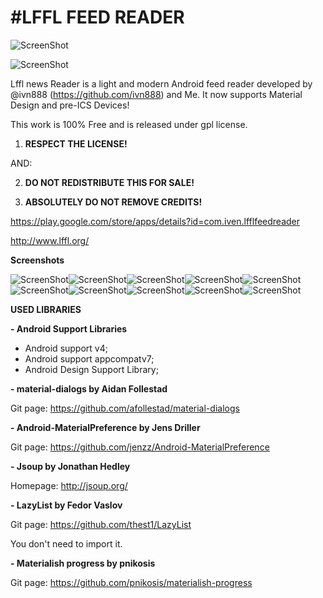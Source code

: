 #LFFL FEED READER
================

![ScreenShot](http://i.imgur.com/VuFpWTt.png{url})

![ScreenShot](http://i.imgur.com/6sCJfiz.png{url})

Lffl news Reader is a light and modern Android feed reader developed by @ivn888 (https://github.com/ivn888) and Me.
It now supports Material Design and pre-ICS Devices!

This work is 100% Free and is released under gpl license. 

1. **RESPECT THE LICENSE!**

AND:

2. **DO NOT REDISTRIBUTE THIS FOR SALE!**

3. **ABSOLUTELY DO NOT REMOVE CREDITS!**

https://play.google.com/store/apps/details?id=com.iven.lfflfeedreader

http://www.lffl.org/


**Screenshots**

![ScreenShot](http://i.imgur.com/eMhBuOO.png{url})![ScreenShot](http://i.imgur.com/T9N5X8n.png{url})![ScreenShot](http://i.imgur.com/7IxvnVT.png{url})![ScreenShot](http://i.imgur.com/qWufDf2.png{url})![ScreenShot](http://i.imgur.com/nRNNmug.png{url})![ScreenShot](http://i.imgur.com/vrMKraf.png{url})![ScreenShot](http://i.imgur.com/1g3B0tr.png{url})![ScreenShot](http://i.imgur.com/7ZMfHN8.png{url})![ScreenShot](http://i.imgur.com/7VWpCqF.png{url})![ScreenShot](http://i.imgur.com/jATySLW.png{url})



**USED LIBRARIES**

**- Android Support Libraries**
- Android support v4;
- Android support appcompatv7;
- Android Design Support Library;

**- material-dialogs by Aidan Follestad**

Git page:
https://github.com/afollestad/material-dialogs

**- Android-MaterialPreference by Jens Driller**

Git page:
https://github.com/jenzz/Android-MaterialPreference

**- Jsoup by Jonathan Hedley**

Homepage:
http://jsoup.org/

**- LazyList by Fedor Vaslov**

Git page:
https://github.com/thest1/LazyList

You don't need to import it.

**- Materialish progress by pnikosis**

Git page:
https://github.com/pnikosis/materialish-progress








